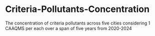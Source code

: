 # Criteria-Pollutants-Concentration
The concentration of criteria pollutants across five cities considering 1 CAAQMS per each over a span of five years from 2020-2024
